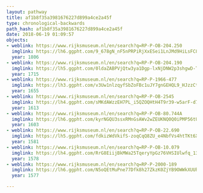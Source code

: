 ```yaml
---
layout: pathway
title: af1b8f35a3981676227d899a4ce2a45f
type: chronological-backwards
path_hash: af1b8f35a3981676227d899a4ce2a45f
date: 2018-06-19 01:09:57
objects:
- weblink: https://www.rijksmuseum.nl/en/search?q=RP-P-OB-204.250
  imglink: https://lh6.ggpht.com/9_678gN_nF5nPRPiRjXxESei1LnJMd9HiLsFC8W3PrkQo3LNmJu3dNKsX9nzQ5rExT29Fj5x1E_CqHYqJdk2npEpXw=s200
  year: 1806
- weblink: https://www.rijksmuseum.nl/en/search?q=RP-P-OB-204.190
  imglink: https://lh5.ggpht.com/0ldaZABPVjQtw3ya1Dgp-lxNjDNW2p3shgwD-TWW8L94WHj4hes7hEcDysyBCQKu7jJ8pBcxmdsWOD8EYYWHyMgNxrDt=s200
  year: 1715
- weblink: https://www.rijksmuseum.nl/en/search?q=RP-P-1966-477
  imglink: https://lh3.ggpht.com/v3Uw1nlzqyfSbZoFBc1uJY7gnGEHQL9_HJzzCtgTHUakEmXg701HezBzhUVXtTzjba1ZMkuuluzT267NtV78Zw5RmXs=s200
  year: 1655
- weblink: https://www.rijksmuseum.nl/en/search?q=RP-P-OB-2545
  imglink: https://lh4.ggpht.com/sMKdAWzzEH7PL_i5QZOQHtH4T9r39-w5arF-d7r6kUVzM1Z_u46CfnwVEdUvaQ-K95SUDzUTBVsrkYpTyIHcL6sNVMk=s200
  year: 1613
- weblink: https://www.rijksmuseum.nl/en/search?q=RP-P-OB-80.744A
  imglink: https://lh6.ggpht.com/kyrNGQU3ssxRMnGsAWv2wZEUKNQ0Q0iPMP56tUTKIHsZXMzRxwwg5j-TPHIHB2apH_B2ceAvK2MN_eRXssd08A6uNg=s200
  year: 1603
- weblink: https://www.rijksmuseum.nl/en/search?q=RP-P-OB-22.690
  imglink: https://lh5.ggpht.com/fdkizWdVkifS-zoqCqQ8ZU_e4NbfVs4htTKt6XjSt_CZvUy7eO7q2x6mQB127QT-UUaZxuVcEee6JApBiHDlpnBp5xE=s200
  year: 1581
- weblink: https://www.rijksmuseum.nl/en/search?q=RP-P-OB-10.079
  imglink: https://lh4.ggpht.com/RrG8EiijBkMWa25TqeryYpGz76VHSIUlwfq_132kAwAvgK6XbP-4PZMkwNmYCZucpf0hBWFba7blIwsZREogxkT9Wfk=s200
  year: 1578
- weblink: https://www.rijksmuseum.nl/en/search?q=RP-P-2000-189
  imglink: https://lh6.ggpht.com/N5oQEtMuPne77Dfk8h27ZkzK0ZjYB9OWWkXUUhEKDJKcaPaCkGVGNM5SlnT28OQS8VLfzPeeL9Wt6_GTj7N5P1Z2sPM=s200
  year: 1577

---
```

